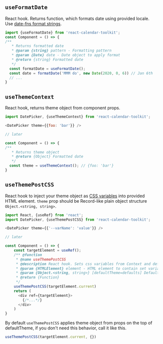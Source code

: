 ## `useFormatDate`
React hook. Returns function, which formats date using provided locale. Use [date-fns format strings](https://date-fns.org/docs/format).

```js static
import {useFormatDate} from 'react-calendar-toolkit';
const Component = () => {
/**
   * Returns formatted date
   * @param {string} pattern - Formatting pattern
   * @param {Date} date - Date object to apply format
   * @return {string} Formatted date
   */
  const formatDate = useFormatDate();
  const date = formatDate('MMM do', new Date(2020, 0, 6)) // Jan 6th
  // ...  
}
```

## `useThemeContext`

React hook, returns theme object from component props. 

```js static
import DatePicker, {useThemeContext} from 'react-calendar-toolkit';

<DatePicker theme={{foo: 'bar'}} />  

// later

const Component = () => {
/**
   * Returns theme object
   * @return {Object} Formatted date
   */
  const theme = useThemeContext(); // {foo: 'bar'}
}
```

## `useThemePostCSS`
React hook to inject your theme object as [CSS variables](https://developer.mozilla.org/en-US/docs/Web/CSS/var) into provided HTML element. `theme` prop should be Record-like plain object structure `Object.<string, string>`.

```js static
import React, {useRef} from 'react';
import DatePicker, {useThemePostCSS} from 'react-calendar-toolkit';

<DatePicker theme={{'--varName': 'value'}} />  

// later

const Component = () => {
    const targetElement = useRef();
    /** @function
     * @name useThemePostCSS
     * @description React hook. Sets css variables from Context and defaultTheme
     * @param {HTMLElement} element - HTML element to contain set variables
     * @param {Object.<string, string>} [defaultTheme=defaults] Default theme to override with context values
     * @return {Function}
     */
    useThemePostCSS(targetElement.current)
    return (
      <div ref={targetElement}>
        {/*...*/}
      </div>
    ) 
}
```

By default `useThemePostCSS` applies theme object from props on the top of defaultTheme, if you don't need this behavior, call it like this.

```js static
useThemePostCSS(targetElement.current, {})
```